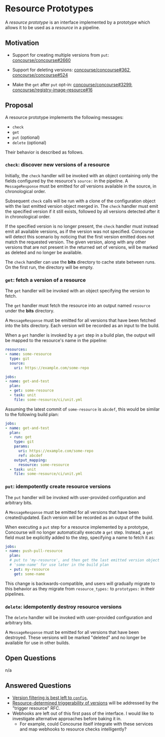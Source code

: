 # Resource Prototypes

A *resource prototype* is an interface implemented by a prototype which allows
it to be used as a *resource* in a pipeline.


## Motivation

* Support for creating multiple versions from `put`: [concourse/concourse#2660](https://github.com/concourse/concourse/issues/2660)

* Support for deleting versions: [concourse/concourse#362](https://github.com/concourse/concourse/issues/362), [concourse/concourse#524](https://github.com/concourse/concourse/issues/524)

* Make the `get` after `put` opt-in: [concourse/concourse#3299](https://github.com/concourse/concourse/issues/3299), [concourse/registry-image-resource#16](https://github.com/concourse/registry-image-resource/issues/16)


## Proposal

A resource prototype implements the following messages:

* `check`
* `get`
* `put` (optional)
* `delete` (optional)

Their behavior is described as follows.

### `check`: discover new versions of a resource

Initially, the `check` handler will be invoked with an object containing only
the fields configured by the resource's `source:` in the pipeline. A
`MessageResponse` must be emitted for *all* versions available in the source,
in chronological order.

Subsequent `check` calls will be run with a clone of the configuration object
with the last emitted version object merged in. The `check` handler must emit
the specified version if it still exists, followed by all versions detected
after it in chronological order.

If the specified version is no longer present, the `check` handler must instead
emit all available versions, as if the version was not specified. Concourse
will detect this scenario by noticing that the first version emitted does not
match the requested version. The given version, along with any other versions
that are not present in the returned set of versions, will be marked as deleted
and no longer be available.

The `check` handler can use the **bits** directory to cache state between runs.
On the first run, the directory will be empty.

### `get`: fetch a version of a resource

The `get` handler will be invoked with an object specifying the version to
fetch.

The `get` handler must fetch the resource into an output named `resource` under
the **bits** directory.

A `MessageResponse` must be emitted for all versions that have been fetched
into the bits directory. Each version will be recorded as an input to the
build.

When a `get` handler is invoked by a `get` step in a build plan, the output
will be mapped to the resource's name in the pipeline:

```yaml
resources:
- name: some-resource
  type: git
  source:
    uri: https://example.com/some-repo

jobs:
- name: get-and-test
  plan:
  - get: some-resource
  - task: unit
    file: some-resource/ci/unit.yml
```

Assuming the latest commit of `some-resource` is `abcdef`, this would be
similar to the following build plan:

```yaml
jobs:
- name: get-and-test
  plan:
  - run: get
    type: git
    params:
      uri: https://example.com/some-repo
      ref: abcdef
    output_mapping:
      resource: some-resource
  - task: unit
    file: some-resource/ci/unit.yml
```

### `put`: idempotently create resource versions

The `put` handler will be invoked with user-provided configuration and
arbitrary bits.

A `MessageResponse` must be emitted for all versions that have been created/updated. Each version will be recorded as an output of the build.

When executing a `put` step for a resource implemented by a prototype,
Concourse will no longer automatically execute a `get` step. Instead, a `get`
field must be explicitly added to the step, specifying a name to fetch it as:

```yaml
jobs:
- name: push-pull-resource
  plan:
  # put to 'my-resource', and then get the last emitted version object as
  # 'some-name' for use later in the build plan
  - put: my-resource
    get: some-name
```

This change is backwards-compatible, and users will gradually migrate to this
behavior as they migrate from `resource_types:` to `prototypes:` in their
pipelines.

### `delete`: idempotently destroy resource versions

The `delete` handler will be invoked with user-provided configuration and
arbitrary bits.

A `MessageResponse` must be emitted for all versions that have been destroyed.
These versions will be marked "deleted" and no longer be available for use in
other builds.


## Open Questions

n/a

## Answered Questions

* [Version filtering is best left to `config`.](https://github.com/concourse/concourse/issues/1176#issuecomment-472111623)
* [Resource-determined triggerability of versions](https://github.com/concourse/rfcs/issues/11) will be addressed by the "trigger resource" RFC.
* Webhooks are left out of this first pass of the interface. I would like to investigate alternative approaches before baking it in.
  * For example, could Concourse itself integrate with these services and map webhooks to resource checks intelligently?
